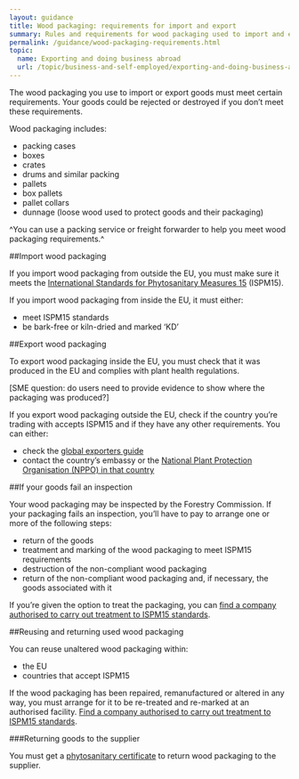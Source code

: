 ```yaml
---
layout: guidance
title: Wood packaging: requirements for import and export
summary: Rules and requirements for wood packaging used to import and export goods, including wooden crates, drums and pallets.
permalink: /guidance/wood-packaging-requirements.html
topic:
  name: Exporting and doing business abroad
  url: /topic/business-and-self-employed/exporting-and-doing-business-abroad.html
---
```

The wood packaging you use to import or export goods must meet certain requirements. Your goods could be rejected or destroyed if you don’t meet these requirements.

Wood packaging includes:

- packing cases
- boxes
- crates
- drums and similar packing
- pallets
- box pallets
- pallet collars
- dunnage (loose wood used to protect goods and their packaging)

^You can use a packing service or freight forwarder to help you meet wood packaging requirements.^

##Import wood packaging

If you import wood packaging from outside the EU, you must make sure it meets the [International Standards for Phytosanitary Measures 15](http://www.forestry.gov.uk/pdf/fcph004.pdf/$file/fcph004.pdf) (ISPM15). 

If you import wood packaging from inside the EU, it must either:

- meet ISPM15 standards 
- be bark-free or kiln-dried and marked ‘KD’

##Export wood packaging

To export wood packaging inside the EU, you must check that it was produced in the EU and complies with plant health regulations.

[SME question: do users need to provide evidence to show where the packaging was produced?]

If you export wood packaging outside the EU, check if the country you’re trading with accepts ISPM15 and if they have any other requirements. You can either:

- check the [global exporters guide](http://www.timcon.org/ISPM15/ISPM15GlobalGuide.asp)
- contact the country’s embassy or the [National Plant Protection Organisation (NPPO) in that country](https://www.ippc.int/en/partners/regional-plant-protection-organizations) 

##If your goods fail an inspection

Your wood packaging may be inspected by the Forestry Commission. If your packaging fails an inspection, you’ll have to pay to arrange one or more of the following steps:

- return of the goods
- treatment and marking of the wood packaging to meet ISPM15 requirements
- destruction of the non-compliant wood packaging
- return of the non-compliant wood packaging and, if necessary, the goods associated with it

If you’re given the option to treat the packaging, you can [find a company authorised to carry out treatment to ISPM15 standards](http://www.timcon.org/FindASupplier/Default.asp).

##Reusing and returning used wood packaging

You can reuse unaltered wood packaging within:

- the EU
- countries that accept ISPM15 

If the wood packaging has been repaired, remanufactured or altered in any way, you must arrange for it to be re-treated and re-marked at an authorised facility. [Find a company authorised to carry out treatment to ISPM15 standards](http://www.timcon.org/FindASupplier/Default.asp).

###Returning goods to the supplier

You must get a [phytosanitary certificate](http://www.forestry.gov.uk/forestry/infd-5cmggk) to return wood packaging to the supplier. 
